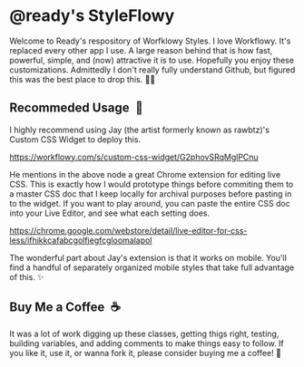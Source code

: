 # @ready's StyleFlowy

Welcome to Ready's respository of Worfklowy Styles. I love Workflowy. It's replaced every other app I use. A large reason behind that is how fast, powerful, simple, and (now) attractive it is to use. Hopefully you enjoy these customizations. Admittedly I don't really fully understand Github, but figured this was the best place to drop this. 🤷‍♂️

## Recommeded Usage 📝

I highly recommend using Jay (the artist formerly known as rawbtz)'s Custom CSS Widget to deploy this. 

https://workflowy.com/s/custom-css-widget/G2phovSRqMglPCnu

He mentions in the above node a great Chrome extension for editing live CSS. This is exactly how I would prototype things before commiting them to a master CSS doc that I keep locally for archival purposes before pasting in to the widget. If you want to play around, you can paste the entire CSS doc into your Live Editor, and see what each setting does. 

https://chrome.google.com/webstore/detail/live-editor-for-css-less/ifhikkcafabcgolfjegfcgloomalapol

The wonderful part about Jay's extension is that it works on mobile. You'll find a handful of separately organized mobile styles that take full advantage of this. ✨

## Buy Me a Coffee ☕

It was a lot of work digging up these classes, getting thigs right, testing, building variables, and adding comments to make things easy to follow. If you like it, use it, or wanna fork it, please consider buying me a coffee! 🤗
